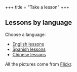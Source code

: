 +++
title = "Take a lesson"
+++

## Lessons by language

Choose a language:

  - [English lessons](/en/English_lessons)
  - [Spanish lessons](/en/Spanish_lessons)
  - [Chinese lessons](/en/Chinese_lessons)

All the pictures come from
[Flickr](http://www.flickr.com/creativecommons/).
